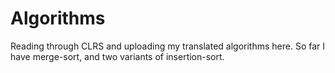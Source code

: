 # Algorithms
Reading through CLRS and uploading my translated algorithms here.
So far I have merge-sort, and two variants of insertion-sort.
